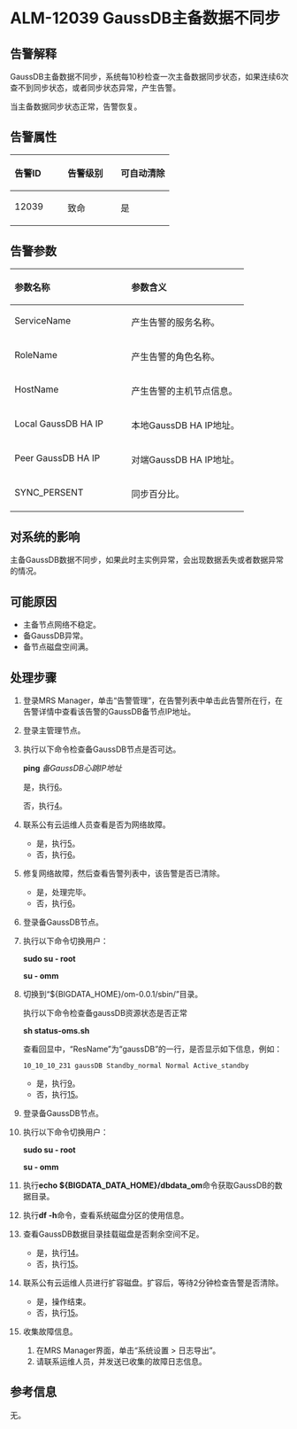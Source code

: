 # ALM-12039 GaussDB主备数据不同步<a name="ZH-CN_TOPIC_0093195041"></a>

## 告警解释<a name="zh-cn_topic_0035546889_section96088172812"></a>

GaussDB主备数据不同步，系统每10秒检查一次主备数据同步状态，如果连续6次查不到同步状态，或者同步状态异常，产生告警。

当主备数据同步状态正常，告警恢复。

## 告警属性<a name="zh-cn_topic_0035546889_section45216965172823"></a>

<a name="zh-cn_topic_0035546889_table52588499172753"></a>
<table><thead align="left"><tr id="zh-cn_topic_0035546889_row64390706172753"><th class="cellrowborder" valign="top" width="33.33333333333333%" id="mcps1.1.4.1.1"><p id="zh-cn_topic_0035546889_p48264674172753"><a name="zh-cn_topic_0035546889_p48264674172753"></a><a name="zh-cn_topic_0035546889_p48264674172753"></a><strong id="zh-cn_topic_0035546889_b31728887172753"><a name="zh-cn_topic_0035546889_b31728887172753"></a><a name="zh-cn_topic_0035546889_b31728887172753"></a>告警ID</strong></p>
</th>
<th class="cellrowborder" valign="top" width="33.33333333333333%" id="mcps1.1.4.1.2"><p id="zh-cn_topic_0035546889_p19903055172753"><a name="zh-cn_topic_0035546889_p19903055172753"></a><a name="zh-cn_topic_0035546889_p19903055172753"></a><strong id="zh-cn_topic_0035546889_b44909772172753"><a name="zh-cn_topic_0035546889_b44909772172753"></a><a name="zh-cn_topic_0035546889_b44909772172753"></a>告警级别</strong></p>
</th>
<th class="cellrowborder" valign="top" width="33.33333333333333%" id="mcps1.1.4.1.3"><p id="zh-cn_topic_0035546889_p13812950172753"><a name="zh-cn_topic_0035546889_p13812950172753"></a><a name="zh-cn_topic_0035546889_p13812950172753"></a><strong id="zh-cn_topic_0035546889_b57207693172753"><a name="zh-cn_topic_0035546889_b57207693172753"></a><a name="zh-cn_topic_0035546889_b57207693172753"></a>可自动清除</strong></p>
</th>
</tr>
</thead>
<tbody><tr id="zh-cn_topic_0035546889_row45107193172753"><td class="cellrowborder" valign="top" width="33.33333333333333%" headers="mcps1.1.4.1.1 "><p id="zh-cn_topic_0035546889_p29803996172753"><a name="zh-cn_topic_0035546889_p29803996172753"></a><a name="zh-cn_topic_0035546889_p29803996172753"></a>12039</p>
</td>
<td class="cellrowborder" valign="top" width="33.33333333333333%" headers="mcps1.1.4.1.2 "><p id="zh-cn_topic_0035546889_p65313447172753"><a name="zh-cn_topic_0035546889_p65313447172753"></a><a name="zh-cn_topic_0035546889_p65313447172753"></a>致命</p>
</td>
<td class="cellrowborder" valign="top" width="33.33333333333333%" headers="mcps1.1.4.1.3 "><p id="zh-cn_topic_0035546889_p55897859172753"><a name="zh-cn_topic_0035546889_p55897859172753"></a><a name="zh-cn_topic_0035546889_p55897859172753"></a>是</p>
</td>
</tr>
</tbody>
</table>

## 告警参数<a name="zh-cn_topic_0035546889_section7154496172832"></a>

<a name="zh-cn_topic_0035546889_table14459094172753"></a>
<table><thead align="left"><tr id="zh-cn_topic_0035546889_row36118200172753"><th class="cellrowborder" valign="top" width="50%" id="mcps1.1.3.1.1"><p id="zh-cn_topic_0035546889_p39893054172753"><a name="zh-cn_topic_0035546889_p39893054172753"></a><a name="zh-cn_topic_0035546889_p39893054172753"></a><strong id="zh-cn_topic_0035546889_b23493170172753"><a name="zh-cn_topic_0035546889_b23493170172753"></a><a name="zh-cn_topic_0035546889_b23493170172753"></a>参数名称</strong></p>
</th>
<th class="cellrowborder" valign="top" width="50%" id="mcps1.1.3.1.2"><p id="zh-cn_topic_0035546889_p23898608172753"><a name="zh-cn_topic_0035546889_p23898608172753"></a><a name="zh-cn_topic_0035546889_p23898608172753"></a><strong id="zh-cn_topic_0035546889_b13760884172753"><a name="zh-cn_topic_0035546889_b13760884172753"></a><a name="zh-cn_topic_0035546889_b13760884172753"></a>参数含义</strong></p>
</th>
</tr>
</thead>
<tbody><tr id="zh-cn_topic_0035546889_row56739099172753"><td class="cellrowborder" valign="top" width="50%" headers="mcps1.1.3.1.1 "><p id="zh-cn_topic_0035546889_p32464282172753"><a name="zh-cn_topic_0035546889_p32464282172753"></a><a name="zh-cn_topic_0035546889_p32464282172753"></a>ServiceName</p>
</td>
<td class="cellrowborder" valign="top" width="50%" headers="mcps1.1.3.1.2 "><p id="zh-cn_topic_0035546889_p12361174172753"><a name="zh-cn_topic_0035546889_p12361174172753"></a><a name="zh-cn_topic_0035546889_p12361174172753"></a>产生告警的服务名称。</p>
</td>
</tr>
<tr id="zh-cn_topic_0035546889_row44141702172753"><td class="cellrowborder" valign="top" width="50%" headers="mcps1.1.3.1.1 "><p id="zh-cn_topic_0035546889_p18708071172753"><a name="zh-cn_topic_0035546889_p18708071172753"></a><a name="zh-cn_topic_0035546889_p18708071172753"></a>RoleName</p>
</td>
<td class="cellrowborder" valign="top" width="50%" headers="mcps1.1.3.1.2 "><p id="zh-cn_topic_0035546889_p38958777172753"><a name="zh-cn_topic_0035546889_p38958777172753"></a><a name="zh-cn_topic_0035546889_p38958777172753"></a>产生告警的角色名称。</p>
</td>
</tr>
<tr id="zh-cn_topic_0035546889_row15084675172753"><td class="cellrowborder" valign="top" width="50%" headers="mcps1.1.3.1.1 "><p id="zh-cn_topic_0035546889_p13899201172753"><a name="zh-cn_topic_0035546889_p13899201172753"></a><a name="zh-cn_topic_0035546889_p13899201172753"></a>HostName</p>
</td>
<td class="cellrowborder" valign="top" width="50%" headers="mcps1.1.3.1.2 "><p id="zh-cn_topic_0035546889_p52093507172753"><a name="zh-cn_topic_0035546889_p52093507172753"></a><a name="zh-cn_topic_0035546889_p52093507172753"></a>产生告警的主机节点信息。</p>
</td>
</tr>
<tr id="zh-cn_topic_0035546889_row66188386172753"><td class="cellrowborder" valign="top" width="50%" headers="mcps1.1.3.1.1 "><p id="zh-cn_topic_0035546889_p59659013172753"><a name="zh-cn_topic_0035546889_p59659013172753"></a><a name="zh-cn_topic_0035546889_p59659013172753"></a>Local GaussDB HA IP</p>
</td>
<td class="cellrowborder" valign="top" width="50%" headers="mcps1.1.3.1.2 "><p id="zh-cn_topic_0035546889_p541922172753"><a name="zh-cn_topic_0035546889_p541922172753"></a><a name="zh-cn_topic_0035546889_p541922172753"></a>本地GaussDB HA IP地址。</p>
</td>
</tr>
<tr id="zh-cn_topic_0035546889_row4877301172753"><td class="cellrowborder" valign="top" width="50%" headers="mcps1.1.3.1.1 "><p id="zh-cn_topic_0035546889_p59517081172753"><a name="zh-cn_topic_0035546889_p59517081172753"></a><a name="zh-cn_topic_0035546889_p59517081172753"></a>Peer GaussDB HA IP</p>
</td>
<td class="cellrowborder" valign="top" width="50%" headers="mcps1.1.3.1.2 "><p id="zh-cn_topic_0035546889_p56154250172753"><a name="zh-cn_topic_0035546889_p56154250172753"></a><a name="zh-cn_topic_0035546889_p56154250172753"></a>对端GaussDB HA IP地址。</p>
</td>
</tr>
<tr id="zh-cn_topic_0035546889_row35626202172753"><td class="cellrowborder" valign="top" width="50%" headers="mcps1.1.3.1.1 "><p id="zh-cn_topic_0035546889_p41256172753"><a name="zh-cn_topic_0035546889_p41256172753"></a><a name="zh-cn_topic_0035546889_p41256172753"></a>SYNC_PERSENT</p>
</td>
<td class="cellrowborder" valign="top" width="50%" headers="mcps1.1.3.1.2 "><p id="zh-cn_topic_0035546889_p3341815172753"><a name="zh-cn_topic_0035546889_p3341815172753"></a><a name="zh-cn_topic_0035546889_p3341815172753"></a>同步百分比。</p>
</td>
</tr>
</tbody>
</table>

## 对系统的影响<a name="zh-cn_topic_0035546889_section34300035172843"></a>

主备GaussDB数据不同步，如果此时主实例异常，会出现数据丢失或者数据异常的情况。

## 可能原因<a name="zh-cn_topic_0035546889_section64509769172847"></a>

-   主备节点网络不稳定。
-   备GaussDB异常。
-   备节点磁盘空间满。

## 处理步骤<a name="zh-cn_topic_0035546889_section33200607172858"></a>

1.  登录MRS Manager，单击“告警管理”，在告警列表中单击此告警所在行，在告警详情中查看该告警的GaussDB备节点IP地址。
2.  登录主管理节点。
3.  执行以下命令检查备GaussDB节点是否可达。

    **ping** _备GaussDB心跳IP地址_

    是，执行[6](#zh-cn_topic_0035546889_li39909275144355)。

    否，执行[4](#zh-cn_topic_0035546889_li1095691144355)。

4.  <a name="zh-cn_topic_0035546889_li1095691144355"></a>联系公有云运维人员查看是否为网络故障。
    -   是，执行[5](#zh-cn_topic_0035546889_li8186264144355)。
    -   否，执行[6](#zh-cn_topic_0035546889_li39909275144355)。

5.  <a name="zh-cn_topic_0035546889_li8186264144355"></a>修复网络故障，然后查看告警列表中，该告警是否已清除。
    -   是，处理完毕。
    -   否，执行[6](#zh-cn_topic_0035546889_li39909275144355)。

6.  <a name="zh-cn_topic_0035546889_li39909275144355"></a>登录备GaussDB节点。
7.  执行以下命令切换用户：

    **sudo su - root**

    **su - omm**

8.  切换到“$\{BIGDATA\_HOME\}/om-0.0.1/sbin/”目录。

    执行以下命令检查备gaussDB资源状态是否正常

    **sh status-oms.sh**

    查看回显中，“ResName”为“gaussDB”的一行，是否显示如下信息，例如：

    ```
    10_10_10_231 gaussDB Standby_normal Normal Active_standby
    ```

    -   是，执行[9](#zh-cn_topic_0035546889_li58535127144355)。
    -   否，执行[15](#zh-cn_topic_0035546889_li34763607144355)。


1.  <a name="zh-cn_topic_0035546889_li58535127144355"></a>登录备GaussDB节点。
2.  执行以下命令切换用户：

    **sudo su - root**

    **su - omm**

3.  执行**echo $\{BIGDATA\_DATA\_HOME\}/dbdata\_om**命令获取GaussDB的数据目录。
4.  执行**df -h**命令，查看系统磁盘分区的使用信息。
5.  查看GaussDB数据目录挂载磁盘是否剩余空间不足。
    -   是，执行[14](#zh-cn_topic_0035546889_li31581498144355)。
    -   否，执行[15](#zh-cn_topic_0035546889_li34763607144355)。

6.  <a name="zh-cn_topic_0035546889_li31581498144355"></a>联系公有云运维人员进行扩容磁盘。扩容后，等待2分钟检查告警是否清除。
    -   是，操作结束。
    -   否，执行[15](#zh-cn_topic_0035546889_li34763607144355)。

7.  <a name="zh-cn_topic_0035546889_li34763607144355"></a>收集故障信息。
    1.  在MRS Manager界面，单击“系统设置 \> 日志导出”。
    2.  请联系运维人员，并发送已收集的故障日志信息。


## 参考信息<a name="zh-cn_topic_0035546889_section5597720165321"></a>

无。

